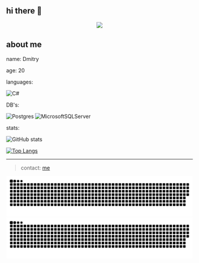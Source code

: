 
## hi there 👋

<p align="center">
<img src = "https://user-images.githubusercontent.com/74038190/212750155-3ceddfbd-19d3-40a3-87af-8d329c8323c4.gif"></img>
</p>




## about me

<p>name: Dmitry</p>
<p>age: 20</p>

languages:

![C#](https://img.shields.io/badge/c%23-%23239120.svg?style=for-the-badge&logo=csharp&logoColor=white)

DB's:

![Postgres](https://img.shields.io/badge/postgres-%23316192.svg?style=for-the-badge&logo=postgresql&logoColor=white)
![MicrosoftSQLServer](https://img.shields.io/badge/Microsoft%20SQL%20Server-CC2927?style=for-the-badge&logo=microsoft%20sql%20server&logoColor=white) 

stats:

![GitHub stats](https://github-readme-stats.vercel.app/api?username=cloud99011&theme=dark&show_icons=true)

[![Top Langs](https://github-readme-stats.vercel.app/api/top-langs/?username=cloud99011&layout=compact&theme=dark)](https://github.com/anuraghazra/github-readme-stats)

---

> contact: [me](https://t.me/fdskfdkf)




![github contribution grid snake animation](https://raw.githubusercontent.com/teuchezh/teuchezh/output/github-contribution-grid-snake-dark.svg#gh-dark-mode-only)![github contribution grid snake animation](https://raw.githubusercontent.com/teuchezh/teuchezh/output/github-contribution-grid-snake.svg#gh-light-mode-only)
